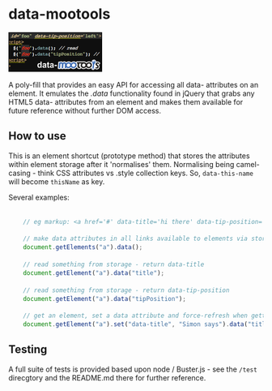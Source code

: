 data-mootools
=============

![Screenshot](https://github.com/DimitarChristoff/data-mootools/raw/master/data-mootools.png)

A poly-fill that provides an easy API for accessing all data- attributes on an element.
It emulates the *.data* functionality found in jQuery that grabs any HTML5 data- attributes from
an element and makes them available for future reference without further DOM access.

How to use
----------

This is an element shortcut (prototype method) that stores the attributes within element storage
after it 'normalises' them. Normalising being camel-casing - think CSS attributes vs .style collection
keys. So, `data-this-name` will become `thisName` as key.

Several examples:

```javascript

    // eg markup: <a href='#' data-title='hi there' data-tip-position='left'>link</a>

    // make data attributes in all links available to elements via storage
    document.getElements("a").data();

    // read something from storage - return data-title
    document.getElement("a").data("title");

    // read something from storage - return data-tip-position
    document.getElement("a").data("tipPosition");

    // get an element, set a data attribute and force-refresh when getting it
    document.getElement("a").set("data-title", "Simon says").data("title", true);
```

Testing
-------

A full suite of tests is provided based upon node / Buster.js - see the `/test` direcgtory and the 
README.md there for further reference. 
